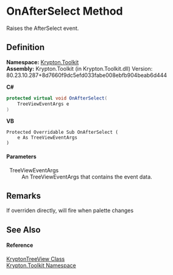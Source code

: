 # OnAfterSelect Method


Raises the AfterSelect event.



## Definition
**Namespace:** <a href="79d2eac2-21f4-54ff-7552-b20c33c30600.md">Krypton.Toolkit</a>  
**Assembly:** Krypton.Toolkit (in Krypton.Toolkit.dll) Version: 80.23.10.287+8d7660f9dc5efd033fabe008ebfb904beab6d444

**C#**
``` C#
protected virtual void OnAfterSelect(
	TreeViewEventArgs e
)
```
**VB**
``` VB
Protected Overridable Sub OnAfterSelect ( 
	e As TreeViewEventArgs
)
```



#### Parameters
<dl><dt>  TreeViewEventArgs</dt><dd>An TreeViewEventArgs that contains the event data.</dd></dl>

## Remarks
If overriden directly, will fire when palette changes

## See Also


#### Reference
<a href="e9a14ed2-7839-3035-9b1c-14b6698fd2a0.md">KryptonTreeView Class</a>  
<a href="79d2eac2-21f4-54ff-7552-b20c33c30600.md">Krypton.Toolkit Namespace</a>  
